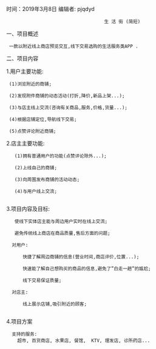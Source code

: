  时间：2019年3月8日 								编辑者: pjqdyd
  
				                        生 活 街 (简短)
一、项目概述

     一款以附近线上商店预览交互,线下交易选购的生活服务类APP .


二、项目内容


1.用户主要功能:

  ```
   (1)浏览附近的商铺;
  
   (2)发现附件商铺的动态活动(打折,降价,新品上架...);
  
   (3)与店主线上交流(咨询有关商品,服务,价格,货量...);
  
   (4)根据店铺定位,导航线下交易;
  
   (5)点赞评论附近商铺;
   ```
  
2.店主主要功能:
```
   (1)拥有普通用户的功能(点赞评论除外...);
  
   (2)上线自己的商铺;
  
   (3)向周围发布商铺的活动动态;
  
   (4)与用户线上交流;
  
```  
3.项目内容及目标:
```
   使线下实体店主能与周边用户实时在线上交流;
   
   避免传统线上商店在商品质量,售后方面的问题;
   
  对用户:
  
      快捷了解周边商铺的信息(营业时间,商店评价,位置...);
      
      快速能了解自己想购买的商品的信息,避免了”白走一趟”的尴尬;
      
      线下交易保证质量;
      
  对店主:
  
      线上展示店铺,吸引附近的顾客;
	  
```	  

4.项目方案

```
  支持的服务:
    超市, 百货商店, 水果店, 餐馆,  KTV, 理发店, 诊所药店...
  ```
